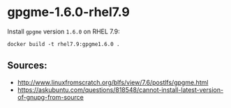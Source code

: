 # gpgme-1.6.0-rhel7.9


Install `gpgme` version `1.6.0` on RHEL 7.9:

```
docker build -t rhel7.9:gpgme1.6.0 .
```


## Sources:

- http://www.linuxfromscratch.org/blfs/view/7.6/postlfs/gpgme.html
- https://askubuntu.com/questions/818548/cannot-install-latest-version-of-gnupg-from-source
